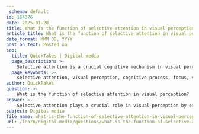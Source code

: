 ```yaml
---
_schema: default
id: 164376
date: 2025-01-28
title: What is the function of selective attention in visual perception?
article_title: What is the function of selective attention in visual perception?
date_format: MMM DD, YYYY
post_on_text: Posted on
seo:
  title: QuickTakes | Digital media
  page_description: >-
    Selective attention is a crucial cognitive mechanism in visual perception, allowing individuals to focus on relevant stimuli while filtering out distractions, enhancing clarity, aiding memory retention, and improving cognitive efficiency.
  page_keywords: >-
    selective attention, visual perception, cognitive process, focus, stimuli filtering, memory formation, cognitive efficiency, attention disorders, visual search, recognition, learning
author: QuickTakes
question: >-
    What is the function of selective attention in visual perception?
answer: >-
    Selective attention plays a crucial role in visual perception by enabling individuals to focus on specific stimuli while filtering out irrelevant distractions. This cognitive process is essential for effectively interpreting sensory information and forming a coherent understanding of the environment.\n\n### Key Functions of Selective Attention in Visual Perception:\n\n1. **Focusing on Relevant Stimuli**: Selective attention allows individuals to concentrate on particular aspects of their visual field, such as a friend's face in a crowded room, while ignoring other stimuli, like background noise or movement. This ability to prioritize certain inputs is vital for effective communication and interaction.\n\n2. **Enhancing Perception**: By filtering out distractions, selective attention enhances the clarity and detail of the attended stimuli. This means that when a person focuses on a specific object, their perception of that object becomes more acute, allowing for better recognition and understanding.\n\n3. **Facilitating Visual Search**: In tasks that require identifying a target among distractors, selective attention is essential. For example, during a visual search task, individuals can quickly locate a target object (like a red apple among green apples) due to the focused attention on specific features, a phenomenon often referred to as the "pop-out effect."\n\n4. **Memory and Learning**: Selective attention is closely linked to memory formation. By concentrating on relevant information, individuals are more likely to encode that information into memory, which is crucial for learning. This process helps in retaining important details while disregarding less relevant data.\n\n5. **Cognitive Efficiency**: By allowing individuals to manage their cognitive resources effectively, selective attention reduces cognitive overload. This efficiency is particularly important in environments with multiple competing stimuli, enabling better performance in tasks that require sustained attention.\n\n6. **Impact on Attention Disorders**: Understanding selective attention also sheds light on various attention disorders, such as hemispatial neglect, where individuals may ignore one side of their visual field. This condition highlights the importance of selective attention in maintaining a balanced perception of the environment.\n\nIn summary, selective attention is a fundamental cognitive mechanism that enhances visual perception by allowing individuals to focus on relevant stimuli, facilitating better recognition, memory retention, and overall cognitive efficiency. Its implications extend to various fields, including psychology, education, and interface design, where understanding how attention works can lead to improved outcomes in real-world applications.
subject: Digital media
file_name: what-is-the-function-of-selective-attention-in-visual-perception.md
url: /learn/digital-media/questions/what-is-the-function-of-selective-attention-in-visual-perception
---
```


&nbsp;
